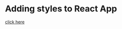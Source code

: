 # Adding styles to React App

[click here](https://fullstackopen.com/en/part2/adding_styles_to_react_app#inline-styles)